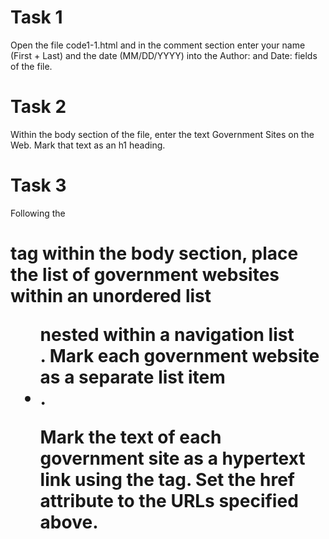 # Task 1 
Open the file code1-1.html and in the comment section enter your name (First + Last) and the date (MM/DD/YYYY) into the Author: and Date: fields of the file.

# Task 2
Within the body section of the file, enter the text Government Sites on the Web. Mark that text as an h1 heading.

# Task 3
Following the <h1> tag within the body section, place the list of government websites within an unordered list <ul> nested within a navigation list <nav>. Mark each government website as a separate list item <li>.

Mark the text of each government site as a hypertext link using the <a> tag. Set the href attribute to the URLs specified above.